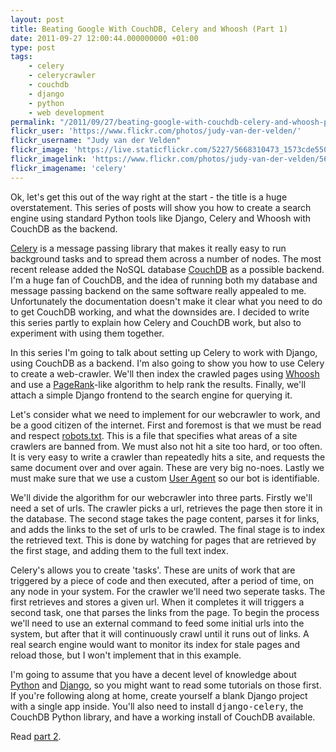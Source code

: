 ```yaml
---
layout: post
title: Beating Google With CouchDB, Celery and Whoosh (Part 1)
date: 2011-09-27 12:00:44.000000000 +01:00
type: post
tags:
    - celery
    - celerycrawler
    - couchdb
    - django
    - python
    - web development
permalink: "/2011/09/27/beating-google-with-couchdb-celery-and-whoosh-part-1/"
flickr_user: 'https://www.flickr.com/photos/judy-van-der-velden/'
flickr_username: "Judy van der Velden"
flickr_image: 'https://live.staticflickr.com/5227/5668310473_1573cde550_w.jpg'
flickr_imagelink: 'https://www.flickr.com/photos/judy-van-der-velden/5668310473/'
flickr_imagename: 'celery'
---
```

Ok, let's get this out of the way right at the start - the title is a huge overstatement. This series of posts
will show you how to create a search engine using standard Python tools like Django, Celery and Whoosh with
CouchDB as the backend.

<a href="http://celeryproject.org/">Celery</a> is a message passing library that makes it really easy to run
background tasks and to spread them across a number of nodes. The most recent release added the NoSQL database
<a href="http://couchdb.apache.org/">CouchDB</a> as a possible backend. I'm a huge fan of CouchDB, and the
idea of running both my database and message passing backend on the same software really appealed to me.
Unfortunately the documentation doesn't make it clear what you need to do to get CouchDB working, and what the
downsides are. I decided to write this series partly to explain how Celery and CouchDB work, but also to
experiment with using them together.

In this series I'm going to talk about setting up Celery to work with Django, using CouchDB as a backend. I'm
also going to show you how to use Celery to create a web-crawler. We'll then index the crawled pages using <a
href="https://bitbucket.org/mchaput/whoosh/wiki/Home">Whoosh</a> and use a <a
href="http://en.wikipedia.org/wiki/PageRank">PageRank</a>-like algorithm to help rank the results. Finally,
we'll attach a simple Django frontend to the search engine for querying it.

Let's consider what we need to implement for our webcrawler to work, and be a good citizen of the internet.
First and foremost is that we must be read and respect <a href="http://www.robotstxt.org/">robots.txt</a>.
This is a file that specifies what areas of a site crawlers are banned from. We must also not hit a site too
hard, or too often. It is very easy to write a crawler than repeatedly hits a site, and requests the same
document over and over again. These are very big no-noes. Lastly we must make sure that we use a custom <a
href="http://en.wikipedia.org/wiki/User_agent">User Agent</a> so our bot is identifiable.

We'll divide the algorithm for our webcrawler into three parts. Firstly we'll need a set of urls. The crawler
picks a url, retrieves the page then store it in the database. The second stage takes the page content, parses
it for links, and adds the links to the set of urls to be crawled. The final stage is to index the retrieved
text. This is done by watching for pages that are retrieved by the first stage, and adding them to the full
text index.

Celery's allows you to create 'tasks'. These are units of work that are triggered by a piece of code and then
executed, after a period of time, on any node in your system. For the crawler we'll need two seperate tasks.
The first retrieves and stores a given url. When it completes it will triggers a second task, one that parses
the links from the page. To begin the process we'll need to use an external command to feed some initial urls
into the system, but after that it will continuously crawl until it runs out of links. A real search engine
would want to monitor its index for stale pages and reload those, but I won't implement that in this example.

I'm going to assume that you have a decent level of knowledge about <a href="http://www.python.org">Python</a>
and <a href="http://www.djangoproject.com/">Django</a>, so you might want to read some tutorials on those
first. If you're following along at home, create yourself a blank Django project with a single app inside.
You'll also need to install <tt>django-celery</tt>, the CouchDB Python library, and have a working install of
CouchDB available.

Read <a href="/2011/09/29/beating-google-with-couchdb-celery-and-whoosh-part-2/">part 2</a>.
